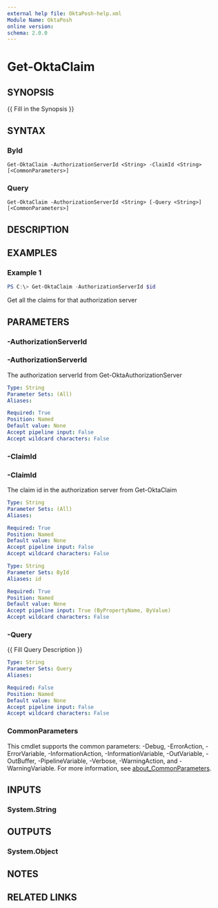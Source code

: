 ```yaml
---
external help file: OktaPosh-help.xml
Module Name: OktaPosh
online version:
schema: 2.0.0
---
```


# Get-OktaClaim

## SYNOPSIS
{{ Fill in the Synopsis }}

## SYNTAX

### ById
```
Get-OktaClaim -AuthorizationServerId <String> -ClaimId <String> [<CommonParameters>]
```

### Query
```
Get-OktaClaim -AuthorizationServerId <String> [-Query <String>] [<CommonParameters>]
```

## DESCRIPTION


## EXAMPLES

### Example 1
```powershell
PS C:\> Get-OktaClaim -AuthorizationServerId $id
```

Get all the claims for that authorization server

## PARAMETERS

### -AuthorizationServerId
### -AuthorizationServerId

The authorization serverId from Get-OktaAuthorizationServer

```yaml
Type: String
Parameter Sets: (All)
Aliases:

Required: True
Position: Named
Default value: None
Accept pipeline input: False
Accept wildcard characters: False
```

### -ClaimId
### -ClaimId

The claim id in the authorization server from Get-OktaClaim

```yaml
Type: String
Parameter Sets: (All)
Aliases:

Required: True
Position: Named
Default value: None
Accept pipeline input: False
Accept wildcard characters: False
```

```yaml
Type: String
Parameter Sets: ById
Aliases: id

Required: True
Position: Named
Default value: None
Accept pipeline input: True (ByPropertyName, ByValue)
Accept wildcard characters: False
```

### -Query
{{ Fill Query Description }}

```yaml
Type: String
Parameter Sets: Query
Aliases:

Required: False
Position: Named
Default value: None
Accept pipeline input: False
Accept wildcard characters: False
```

### CommonParameters
This cmdlet supports the common parameters: -Debug, -ErrorAction, -ErrorVariable, -InformationAction, -InformationVariable, -OutVariable, -OutBuffer, -PipelineVariable, -Verbose, -WarningAction, and -WarningVariable. For more information, see [about_CommonParameters](http://go.microsoft.com/fwlink/?LinkID=113216).

## INPUTS

### System.String

## OUTPUTS

### System.Object
## NOTES

## RELATED LINKS


